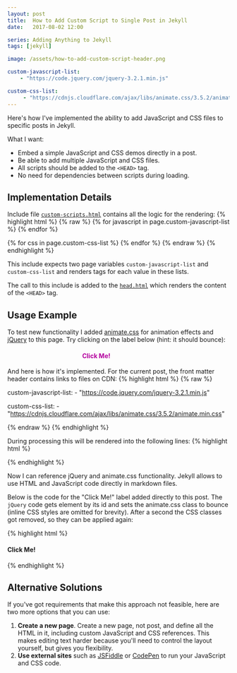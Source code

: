 ```yaml
---
layout: post
title:  How to Add Custom Script to Single Post in Jekyll
date:   2017-08-02 12:00

series: Adding Anything to Jekyll
tags: [jekyll]

image: /assets/how-to-add-custom-script-header.png

custom-javascript-list:
    - "https://code.jquery.com/jquery-3.2.1.min.js"

custom-css-list:
     - "https://cdnjs.cloudflare.com/ajax/libs/animate.css/3.5.2/animate.min.css"
---
```


Here's how I've implemented the ability to add JavaScript and CSS files to specific posts in Jekyll.

What I want:
- Embed a simple JavaScript and CSS demos directly in a post.
- Be able to add multiple JavaScript and CSS files.
- All scripts should be added to the `<HEAD>` tag.
- No need for dependencies between scripts during loading.

## Implementation Details

Include file [`custom-scripts.html`](https://github.com/dmitryrogozhny/dmitryrogozhny.github.io/blob/master/_includes/custom-scripts.html) contains all the logic for the rendering:
{% highlight html %}
{% raw %}
{% for javascript in page.custom-javascript-list %}
    <script src="{{ javascript }}"></script>
{% endfor %}

{% for css in page.custom-css-list %}
    <link href="{{ css }}" rel="stylesheet">
{% endfor %}
{% endraw %}
{% endhighlight %}

This include expects two page variables `custom-javascript-list` and `custom-css-list` and renders tags for each value in these lists.

The call to this include is added to the [`head.html`](https://github.com/dmitryrogozhny/dmitryrogozhny.github.io/blob/master/_includes/head.html) which renders the content of the `<HEAD>` tag.

## Usage Example

To test new functionality I added [animate.css](https://cdnjs.cloudflare.com/ajax/libs/animate.css/3.5.2/animate.min.css) for animation effects and [jQuery](http://code.jquery.com/jquery-3.2.1.min.js) to this page. Try clicking on the label below (hint: it should bounce):
<div id="demo1" style="width: 80%; text-align: center; cursor: pointer;">
    <h4 style="color: #b4009e;">
        Click Me!
    </h4>
</div>

<script>
    $("#demo1").click(function() {
        $(this).addClass("rubberBand animated");

        setTimeout( function(){
            $("#demo1").removeClass("rubberBand animated");
        }, 1000);
    });
</script>

And here is how it's implemented. For the current post, the front matter header contains links to files on CDN:
{% highlight html %}
{% raw %}

custom-javascript-list:
    - "https://code.jquery.com/jquery-3.2.1.min.js"

custom-css-list:
     - "https://cdnjs.cloudflare.com/ajax/libs/animate.css/3.5.2/animate.min.css"

{% endraw %}
{% endhighlight %}

During processing this will be rendered into the following lines:
{% highlight html %}

<script src="http://code.jquery.com/jquery-3.2.1.min.js"></script>
<link href="https://cdnjs.cloudflare.com/ajax/libs/animate.css/3.5.2/animate.min.css" rel="stylesheet">
{% endhighlight %}

Now I can reference jQuery and animate.css functionality. Jekyll allows to use HTML and JavaScript code directly in markdown files.

Below is the code for the "Click Me!" label added directly to this post. The `jQuery` code gets element by its id and sets the animate.css class to bounce (inline CSS styles are omitted for brevity). After a second the CSS classes got removed, so they can be applied again:

{% highlight html %}

<div id="demo1">
    <h4>
        Click Me!
    </h4>
</div>

<script>
    $("#demo1").click(function() {
        $(this).addClass("rubberBand animated");

        setTimeout( function(){
            $("#demo1").removeClass("rubberBand animated");
        }, 1000);
    });
</script>

{% endhighlight %}


## Alternative Solutions

If you've got requirements that make this approach not feasible, here are two more options that you can use:
1. **Create a new page**. Create a new page, not post, and define all the HTML in it, including custom JavaScript and CSS references. This makes editing text harder because you'll need to control the layout yourself, but gives you flexibility.
2. **Use external sites** such as [JSFiddle](https://jsfiddle.net/) or [CodePen](https://codepen.io/) to run your JavaScript and CSS code.